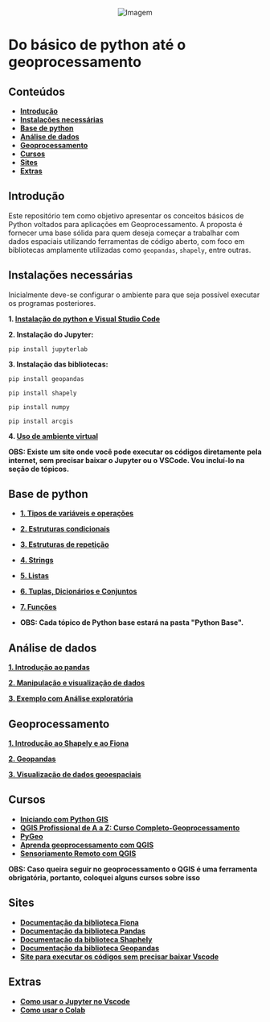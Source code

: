 <p align="center">
  <img src="https://github.com/user-attachments/assets/ce2b6395-ff8f-4633-b104-db1d67a62cc9" alt="Imagem" />
</p>

# Do básico de python até o geoprocessamento

## Conteúdos

- **[Introdução](#introdução)**
- **[Instalações necessárias](#instalações-necessárias)**
- **[Base de python](#base-de-python)**
- **[Análise de dados](#análise-de-dados)**
- **[Geoprocessamento](#geoprocessamento)**
- **[Cursos](#cursos)**
- **[Sites](#sites)**
- **[Extras](#extras)**
## Introdução

Este repositório tem como objetivo apresentar os conceitos básicos de Python voltados para aplicações em Geoprocessamento. A proposta é fornecer uma base sólida para quem deseja começar a trabalhar com dados espaciais utilizando ferramentas de código aberto, com foco em bibliotecas amplamente utilizadas como `geopandas`, `shapely`, entre outras.


## Instalações necessárias

Inicialmente deve-se configurar o ambiente para que seja possível executar os programas posteriores.

**1. [Instalação do python e Visual Studio Code](https://www.youtube.com/watch?v=R9dLGLVqK9Q)**

**2. Instalação do Jupyter:**

```
pip install jupyterlab

```
**3. Instalação das bibliotecas:**
```
pip install geopandas
```
```
pip install shapely

```

```
pip install numpy

```
```
pip install arcgis

```
**4. [Uso de ambiente virtual](https://www.youtube.com/watch?v=wOchmO8J7gA)**

**OBS: Existe um site onde você pode executar os códigos diretamente pela internet, sem precisar baixar o Jupyter ou o VSCode. Vou incluí-lo na seção de tópicos.**
## Base de python

- **[1. Tipos de variáveis e operações](https://github.com/joaopaulomo/Iniciante-para-geoprocessamento-com-python/tree/main/Python%20Básico/Tipos%20de%20variáveis)**
- **[2. Estruturas condicionais](https://github.com/joaopaulomo/Iniciante-para-geoprocessamento-com-python/tree/main/Python%20Básico/Estruturas%20Condicionais)**
- **[3. Estruturas de repetição](https://github.com/joaopaulomo/Iniciante-para-geoprocessamento-com-python/tree/main/Python%20Básico/Estruturas%20de%20repetição)**
- **[4. Strings](https://github.com/joaopaulomo/Iniciante-para-geoprocessamento-com-python/tree/main/Python%20Básico/Strings)**
- **[5. Listas](https://github.com/joaopaulomo/Iniciante-para-geoprocessamento-com-python/tree/main/Python%20Básico/Listas)**
- **[6. Tuplas, Dicionários e Conjuntos](https://github.com/joaopaulomo/Iniciante-para-geoprocessamento-com-python/tree/main/Python%20Básico/Tuplas%2C%20Dicionários%20e%20Conjuntos)**
- **[7. Funções](https://github.com/joaopaulomo/Iniciante-para-geoprocessamento-com-python/tree/main/Python%20Básico/Funções)**

- **OBS: Cada tópico de Python base estará na pasta "Python Base".**

## Análise de dados

**[1. Introdução ao pandas](https://github.com/joaopaulomo/Iniciante-para-geoprocessamento-com-python/tree/main/Análise%20de%20Dados/Introdução%20ao%20Pandas)**

**[2. Manipulação e visualização de dados](https://github.com/joaopaulomo/Iniciante-para-geoprocessamento-com-python/tree/main/Análise%20de%20Dados/Manipulando%20e%20visualizando%20dados)** 

**[3. Exemplo com Análise exploratória](https://github.com/joaopaulomo/Iniciante-para-geoprocessamento-com-python/tree/main/Análise%20de%20Dados/Análise%20exploratória)**


## Geoprocessamento

**[1. Introdução ao Shapely e ao Fiona](https://github.com/joaopaulomo/Iniciante-para-geoprocessamento-com-python/tree/main/Geoprocessamento/Introdução%20ao%20Shapely%20e%20Fiona)**

**[2. Geopandas](https://github.com/joaopaulomo/Iniciante-para-geoprocessamento-com-python/tree/main/Geoprocessamento/Geopandas)**

**[3. Visualização de dados geoespaciais](https://github.com/joaopaulomo/Iniciante-para-geoprocessamento-com-python/tree/main/Geoprocessamento/Visualização%20de%20dados%20geoespaciais%20no%20python)**
## Cursos

- **[Iniciando com Python GIS](https://www.youtube.com/watch?v=R9dLGLVqK9Q)**
- **[QGIS Profissional de A a Z: Curso Completo-Geoprocessamento](https://www.udemy.com/course/qgis-profissional-de-a-a-z-curso-completo-geoprocessamento/?utm_source=adwords&utm_medium=udemyads&utm_campaign=MX_FF-CONV_BR_Search-NB_DSA_Beta_la.PT_Google&campaigntype=Search&portfolio=Brazil&language=PT&product=Course&test=&audience=DSA&topic=&priority=Beta&funnel=Conversion&utm_content=&utm_term=_._ag_164619373826_._ad_706585633190_._kw__._de_c_._dm__._pl__._ti_aud-2268488108639%3Adsa-2328541781035_._li_9198184_._pd__._&matchtype=&gad_source=1&gad_campaignid=21497093485&gclid=CjwKCAjwruXBBhArEiwACBRtHaZt2k13I6bdi4Fsuv6nKx2E73Yc5DTtamio5NP5KZM0gQWjdFJOrhoCzAoQAvD_BwE&couponCode=2021PM250,)**
- **[PyGeo](https://cursos.clickgeo.com.br/pygeo/)**
- **[Aprenda geoprocessamento com QGIS](https://www.udemy.com/course/aprenda-geoprocessamento-com-qgis/?couponCode=2021PM25)**
- **[Sensoriamento Remoto com QGIS](https://www.udemy.com/course/introducao-sensoriamento-remoto-com-qgis/?couponCode=2021PM25)**

**OBS: Caso queira seguir no geoprocessamento o QGIS é uma ferramenta obrigatória, portanto, coloquei alguns cursos sobre isso**



## Sites

- **[Documentação da biblioteca Fiona](https://fiona.readthedocs.io/en/latest/index.html)**
- **[Documentação da biblioteca Pandas](https://pandas.pydata.org/docs/index.html)**
- **[Documentação da biblioteca Shaphely](https://shapely.readthedocs.io/en/stable/)**
- **[Documentação da biblioteca Geopandas](https://geopandas.org/en/stable/)**
- **[Site para executar os códigos sem precisar baixar Vscode](https://colab.google)**
## Extras

- **[Como usar o Jupyter no Vscode](https://www.youtube.com/watch?v=2a87xGLDFTQ)**
- **[Como usar o Colab](https://www.youtube.com/watch?v=tvhKEDd3HZc&t=30s)**
